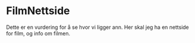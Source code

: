# FilmNettside
Dette er en vurdering for å se hvor vi ligger ann. Her skal jeg ha en nettside for film, og info om filmen. 

